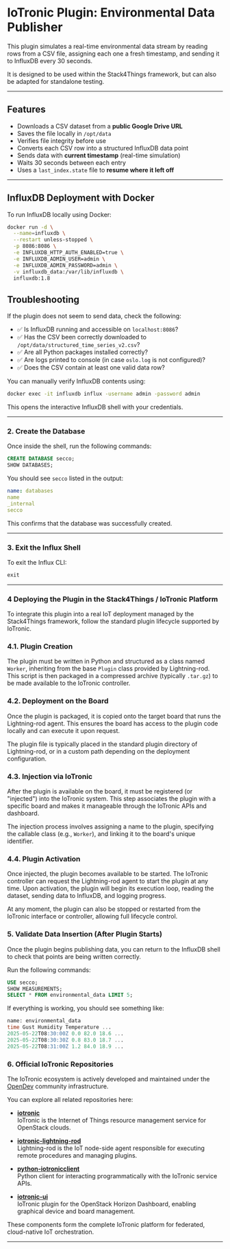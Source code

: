 # IoTronic Plugin: Environmental Data Publisher

This plugin simulates a real-time environmental data stream by reading rows from a CSV file, assigning each one a fresh timestamp, and sending it to InfluxDB every 30 seconds.

It is designed to be used within the Stack4Things framework, but can also be adapted for standalone testing.

---

## Features

- Downloads a CSV dataset from a **public Google Drive URL**
- Saves the file locally in `/opt/data`
- Verifies file integrity before use
- Converts each CSV row into a structured InfluxDB data point
- Sends data with **current timestamp** (real-time simulation)
- Waits 30 seconds between each entry
- Uses a `last_index.state` file to **resume where it left off**

---

## InfluxDB Deployment with Docker

To run InfluxDB locally using Docker:

```bash
docker run -d \
  --name=influxdb \
  --restart unless-stopped \
  -p 8086:8086 \
  -e INFLUXDB_HTTP_AUTH_ENABLED=true \
  -e INFLUXDB_ADMIN_USER=admin \
  -e INFLUXDB_ADMIN_PASSWORD=admin \
  -v influxdb_data:/var/lib/influxdb \
  influxdb:1.8
```
## Troubleshooting

If the plugin does not seem to send data, check the following:

- ✅ Is InfluxDB running and accessible on `localhost:8086`?
- ✅ Has the CSV been correctly downloaded to `/opt/data/structured_time_series_v2.csv`?
- ✅ Are all Python packages installed correctly?
- ✅ Are logs printed to console (in case `oslo.log` is not configured)?
- ✅ Does the CSV contain at least one valid data row?

You can manually verify InfluxDB contents using:

```bash
docker exec -it influxdb influx -username admin -password admin
```
This opens the interactive InfluxDB shell with your credentials.

---

### 2. Create the Database

Once inside the shell, run the following commands:

```sql
CREATE DATABASE secco;
SHOW DATABASES;
```
You should see `secco` listed in the output:
```yaml
name: databases
name
_internal
secco
```

This confirms that the database was successfully created.

---

### 3. Exit the Influx Shell

To exit the Influx CLI:

```sql
exit
```
---

### 4 Deploying the Plugin in the Stack4Things / IoTronic Platform

To integrate this plugin into a real IoT deployment managed by the Stack4Things framework, follow the standard plugin lifecycle supported by IoTronic.

### 4.1. Plugin Creation

The plugin must be written in Python and structured as a class named `Worker`, inheriting from the base `Plugin` class provided by Lightning-rod. This script is then packaged in a compressed archive (typically `.tar.gz`) to be made available to the IoTronic controller.

### 4.2. Deployment on the Board

Once the plugin is packaged, it is copied onto the target board that runs the Lightning-rod agent. This ensures the board has access to the plugin code locally and can execute it upon request.

The plugin file is typically placed in the standard plugin directory of Lightning-rod, or in a custom path depending on the deployment configuration.

### 4.3. Injection via IoTronic

After the plugin is available on the board, it must be registered (or "injected") into the IoTronic system. This step associates the plugin with a specific board and makes it manageable through the IoTronic APIs and dashboard.

The injection process involves assigning a name to the plugin, specifying the callable class (e.g., `Worker`), and linking it to the board's unique identifier.

### 4.4. Plugin Activation

Once injected, the plugin becomes available to be started. The IoTronic controller can request the Lightning-rod agent to start the plugin at any time. Upon activation, the plugin will begin its execution loop, reading the dataset, sending data to InfluxDB, and logging progress.

At any moment, the plugin can also be stopped or restarted from the IoTronic interface or controller, allowing full lifecycle control.


### 5. Validate Data Insertion (After Plugin Starts)

Once the plugin begins publishing data, you can return to the InfluxDB shell to check that points are being written correctly.

Run the following commands:

```sql
USE secco;
SHOW MEASUREMENTS;
SELECT * FROM environmental_data LIMIT 5;
```
If everything is working, you should see something like:
```sql
name: environmental_data
time Gust Humidity Temperature ...
2025-05-22T08:30:00Z 0.0 82.0 18.6 ...
2025-05-22T08:30:30Z 0.8 83.0 18.7 ...
2025-05-22T08:31:00Z 1.2 84.0 18.9 ...
```

### 6. Official IoTronic Repositories

The IoTronic ecosystem is actively developed and maintained under the [OpenDev](https://opendev.org/) community infrastructure.

You can explore all related repositories here:  

- [**iotronic**](https://opendev.org/x/iotronic)  
  IoTronic is the Internet of Things resource management service for OpenStack clouds.

- [**iotronic-lightning-rod**](https://opendev.org/x/iotronic-lightning-rod)  
  Lightning-rod is the IoT node-side agent responsible for executing remote procedures and managing plugins.

- [**python-iotronicclient**](https://opendev.org/x/python-iotronicclient)  
  Python client for interacting programmatically with the IoTronic service APIs.

- [**iotronic-ui**](https://opendev.org/x/iotronic-ui)  
  IoTronic plugin for the OpenStack Horizon Dashboard, enabling graphical device and board management.

These components form the complete IoTronic platform for federated, cloud-native IoT orchestration.

---
